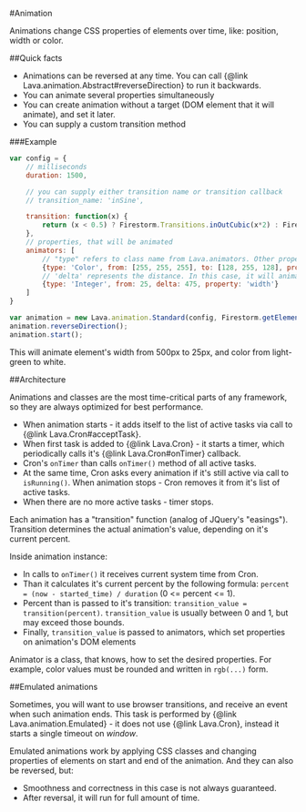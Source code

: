 
#Animation

Animations change CSS properties of elements over time, like: position, width or color.

##Quick facts

- Animations can be reversed at any time. You can call {@link Lava.animation.Abstract#reverseDirection} to run it backwards.
- You can animate several properties simultaneously
- You can create animation without a target (DOM element that it will animate), and set it later.
- You can supply a custom transition method

###Example

```javascript
var config = {
	// milliseconds
	duration: 1500,

	// you can supply either transition name or transition callback
	// transition_name: 'inSine',

	transition: function(x) {
		return (x < 0.5) ? Firestorm.Transitions.inOutCubic(x*2) : Firestorm.Transitions.inOutCubic(1 - (x - 0.5)*2);
	},
	// properties, that will be animated
	animators: [
		// "type" refers to class name from Lava.animators. Other properties represent config for that class
		{type: 'Color', from: [255, 255, 255], to: [128, 255, 128], property: 'background-color'},
		// 'delta' represents the distance. In this case, it will animate width from 25px to 500px
		{type: 'Integer', from: 25, delta: 475, property: 'width'}
	]
}

var animation = new Lava.animation.Standard(config, Firestorm.getElementById('example_element'));
animation.reverseDirection();
animation.start();
```

This will animate element's width from 500px to 25px, and color from light-green to white.

##Architecture

Animations and classes are the most time-critical parts of any framework, so they are always optimized for best performance.

- When animation starts - it adds itself to the list of active tasks via call to {@link Lava.Cron#acceptTask}.
- When first task is added to {@link Lava.Cron} - it starts a timer, which periodically calls it's {@link Lava.Cron#onTimer} callback.
- Cron's `onTimer` than calls `onTimer()` method of all active tasks.
- At the same time, Cron asks every animation if it's still active via call to `isRunning()`. When animation stops -
Cron removes it from it's list of active tasks.
- When there are no more active tasks - timer stops.

Each animation has a "transition" function (analog of JQuery's "easings"). Transition determines the actual animation's
value, depending on it's current percent.

Inside animation instance:
- In calls to `onTimer()` it receives current system time from Cron.
- Than it calculates it's current percent by the following formula: `percent = (now - started_time) / duration` (0 <= percent <= 1).
- Percent than is passed to it's transition: `transition_value = transition(percent)`.
	`transition_value` is usually between 0 and 1, but may exceed those bounds.
- Finally, `transition_value` is passed to animators, which set properties on animation's DOM elements

Animator is a class, that knows, how to set the desired properties.
For example, color values must be rounded and written in `rgb(...)` form.

##Emulated animations

Sometimes, you will want to use browser transitions, and receive an event when such animation ends.
This task is performed by {@link Lava.animation.Emulated} - it does not use {@link Lava.Cron},
instead it starts a single timeout on <var>window</var>.

Emulated animations work by applying CSS classes and changing properties of elements on start and end of the animation.
And they can also be reversed, but:
- Smoothness and correctness in this case is not always guaranteed.
- After reversal, it will run for full amount of time.